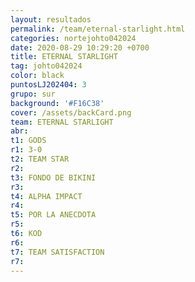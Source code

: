 ```yaml
---
layout: resultados
permalink: /team/eternal-starlight.html
categories: nortejohto042024
date: 2020-08-29 10:29:20 +0700
title: ETERNAL STARLIGHT
tag: johto042024
color: black
puntosLJ202404: 3
grupo: sur
background: '#F16C38'
cover: /assets/backCard.png
team: ETERNAL STARLIGHT
abr: 
t1: GODS
r1: 3-0
t2: TEAM STAR
r2:
t3: FONDO DE BIKINI
r3:
t4: ALPHA IMPACT
r4: 
t5: POR LA ANECDOTA
r5: 
t6: KOD
r6:
t7: TEAM SATISFACTION
r7: 
---
```




